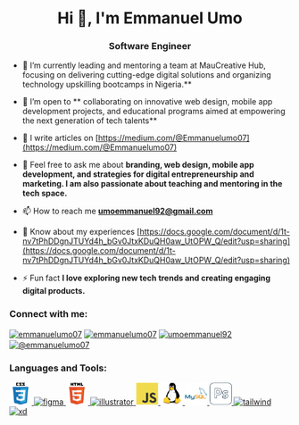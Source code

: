 <h1 align="center">Hi 👋, I'm Emmanuel Umo</h1>
<h3 align="center">Software Engineer</h3>

- 🔭 I’m currently leading and mentoring a team at MauCreative Hub, focusing on delivering cutting-edge digital solutions and organizing technology upskilling bootcamps in Nigeria.**

- 👯 I’m open to ** collaborating on innovative web design, mobile app development projects, and educational programs aimed at empowering the next generation of tech talents**

- 📝 I write articles on [https://medium.com/@Emmanuelumo07](https://medium.com/@Emmanuelumo07)

- 💬 Feel free to ask me about **branding, web design, mobile app development, and strategies for digital entrepreneurship and marketing. I am also passionate about teaching and mentoring in the tech space.**

- 📫 How to reach me **umoemmanuel92@gmail.com**

- 📄 Know about my experiences [https://docs.google.com/document/d/1t-nv7tPhDDgnJTUYd4h_bGv0JtxKDuQH0aw_UtOPW_Q/edit?usp=sharing](https://docs.google.com/document/d/1t-nv7tPhDDgnJTUYd4h_bGv0JtxKDuQH0aw_UtOPW_Q/edit?usp=sharing)

- ⚡ Fun fact **I love exploring new tech trends and creating engaging digital products.**

<h3 align="left">Connect with me:</h3>
<p align="left">
<a href="https://twitter.com/emmanuelumo07" target="blank"><img align="center" src="https://raw.githubusercontent.com/rahuldkjain/github-profile-readme-generator/master/src/images/icons/Social/twitter.svg" alt="emmanuelumo07" height="30" width="40" /></a>
<a href="https://instagram.com/emmanuelumo07" target="blank"><img align="center" src="https://raw.githubusercontent.com/rahuldkjain/github-profile-readme-generator/master/src/images/icons/Social/instagram.svg" alt="emmanuelumo07" height="30" width="40" /></a>
<a href="https://dribbble.com/umoemmanuel92" target="blank"><img align="center" src="https://raw.githubusercontent.com/rahuldkjain/github-profile-readme-generator/master/src/images/icons/Social/dribbble.svg" alt="umoemmanuel92" height="30" width="40" /></a>
<a href="https://medium.com/@emmanuelumo07" target="blank"><img align="center" src="https://raw.githubusercontent.com/rahuldkjain/github-profile-readme-generator/master/src/images/icons/Social/medium.svg" alt="@emmanuelumo07" height="30" width="40" /></a>
</p>

<h3 align="left">Languages and Tools:</h3>
<p align="left"> <a href="https://www.w3schools.com/css/" target="_blank" rel="noreferrer"> <img src="https://raw.githubusercontent.com/devicons/devicon/master/icons/css3/css3-original-wordmark.svg" alt="css3" width="40" height="40"/> </a> <a href="https://www.figma.com/" target="_blank" rel="noreferrer"> <img src="https://www.vectorlogo.zone/logos/figma/figma-icon.svg" alt="figma" width="40" height="40"/> </a> <a href="https://www.w3.org/html/" target="_blank" rel="noreferrer"> <img src="https://raw.githubusercontent.com/devicons/devicon/master/icons/html5/html5-original-wordmark.svg" alt="html5" width="40" height="40"/> </a> <a href="https://www.adobe.com/in/products/illustrator.html" target="_blank" rel="noreferrer"> <img src="https://www.vectorlogo.zone/logos/adobe_illustrator/adobe_illustrator-icon.svg" alt="illustrator" width="40" height="40"/> </a> <a href="https://developer.mozilla.org/en-US/docs/Web/JavaScript" target="_blank" rel="noreferrer"> <img src="https://raw.githubusercontent.com/devicons/devicon/master/icons/javascript/javascript-original.svg" alt="javascript" width="40" height="40"/> </a> <a href="https://www.linux.org/" target="_blank" rel="noreferrer"> <img src="https://raw.githubusercontent.com/devicons/devicon/master/icons/linux/linux-original.svg" alt="linux" width="40" height="40"/> </a> <a href="https://www.mysql.com/" target="_blank" rel="noreferrer"> <img src="https://raw.githubusercontent.com/devicons/devicon/master/icons/mysql/mysql-original-wordmark.svg" alt="mysql" width="40" height="40"/> </a> <a href="https://www.photoshop.com/en" target="_blank" rel="noreferrer"> <img src="https://raw.githubusercontent.com/devicons/devicon/master/icons/photoshop/photoshop-line.svg" alt="photoshop" width="40" height="40"/> </a> <a href="https://tailwindcss.com/" target="_blank" rel="noreferrer"> <img src="https://www.vectorlogo.zone/logos/tailwindcss/tailwindcss-icon.svg" alt="tailwind" width="40" height="40"/> </a> <a href="https://www.adobe.com/products/xd.html" target="_blank" rel="noreferrer"> <img src="https://cdn.worldvectorlogo.com/logos/adobe-xd.svg" alt="xd" width="40" height="40"/> </a> </p>
